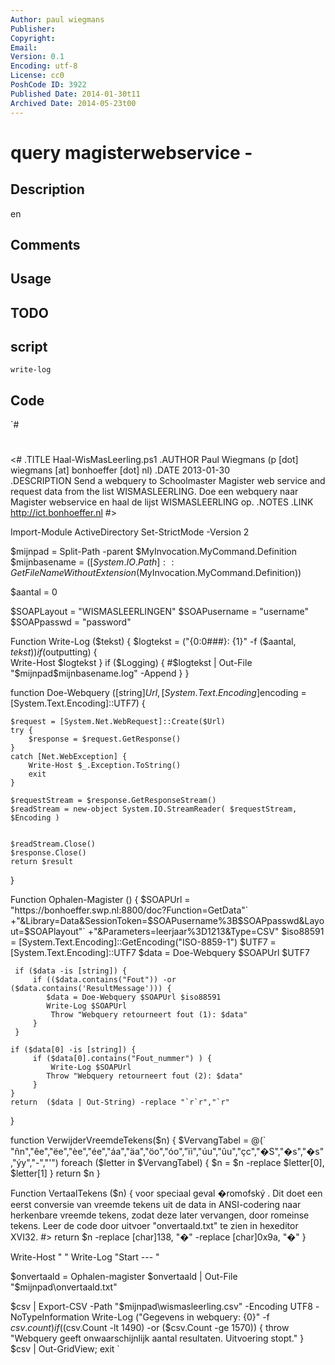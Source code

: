 ```yaml
---
Author: paul wiegmans
Publisher: 
Copyright: 
Email: 
Version: 0.1
Encoding: utf-8
License: cc0
PoshCode ID: 3922
Published Date: 2014-01-30t11
Archived Date: 2014-05-23t00
---
```


# query magisterwebservice - 

## Description

en

## Comments



## Usage



## TODO



## script

`write-log`

## Code

`#
 #
 <#
 	.TITLE
 		Haal-WisMasLeerling.ps1
 	.AUTHOR
 		Paul Wiegmans  (p [dot] wiegmans [at] bonhoeffer [dot] nl)
 	.DATE
 		2013-01-30  
 	.DESCRIPTION
 		Send a webquery to Schoolmaster Magister web service and request data 
 		from the list WISMASLEERLING. 
 		Doe een webquery naar Magister webservice en haal de lijst WISMASLEERLING op.
 	.NOTES
 	.LINK
 		http://ict.bonhoeffer.nl
 #>
 
 Import-Module ActiveDirectory
 Set-StrictMode -Version 2
 
 $mijnpad = Split-Path -parent $MyInvocation.MyCommand.Definition
 $mijnbasename = $([System.IO.Path]::GetFileNameWithoutExtension($MyInvocation.MyCommand.Definition))
 
 
 $aantal = 0
 
 $SOAPLayout = "WISMASLEERLINGEN"
 $SOAPusername = "username"
 $SOAPpasswd = "password"
 
 Function Write-Log ($tekst) {
 	$logtekst = ("{0:0###}: {1}" -f ($aantal, $tekst))
 	if ($outputting) {	
 		Write-Host $logtekst
 	}
 	if ($Logging) {
 		#$logtekst | Out-File "$mijnpad\$mijnbasename.log" -Append 
 	}
 }
 
 function Doe-Webquery ([string]$Url, [System.Text.Encoding]$encoding = [System.Text.Encoding]::UTF7) {
 	
 	$request = [System.Net.WebRequest]::Create($Url)
 	try {
 		$response = $request.GetResponse()
 	}
 	catch [Net.WebException] {
     	Write-Host $_.Exception.ToString()
 		exit
 	}
 
 	$requestStream = $response.GetResponseStream()
 	$readStream = new-object System.IO.StreamReader( $requestStream, $Encoding )
 
 
 	$readStream.Close()
 	$response.Close()
 	return $result
 }
 
 Function Ophalen-Magister () {
 	$SOAPUrl = "https://bonhoeffer.swp.nl:8800/doc?Function=GetData"`
 		+"&Library=Data&SessionToken=$SOAPusername%3B$SOAPpasswd&Layout=$SOAPlayout"`
 		+"&Parameters=leerjaar%3D1213&Type=CSV"
 	$iso88591 = [System.Text.Encoding]::GetEncoding("ISO-8859-1")
 	$UTF7 = [System.Text.Encoding]::UTF7
 	$data = Doe-Webquery $SOAPUrl	$UTF7
     
     if ($data -is [string]) {
         if (($data.contains("Fout")) -or ($data.contains('ResultMessage'))) {
 			$data = Doe-Webquery $SOAPUrl $iso88591 
 			Write-Log $SOAPUrl
             Throw "Webquery retourneert fout (1): $data"
         }
     }                 
         
 	if ($data[0] -is [string]) {
         if ($data[0].contains("Fout_nummer") ) {
             Write-Log $SOAPUrl
     		Throw "Webquery retourneert fout (2): $data"
         }            
 	}
 	return  ($data | Out-String) -replace "`r`r","`r"
 }
 
 function VerwijderVreemdeTekens($n) {
 	$VervangTabel = @(`
 	"ñn","êe","ëe","èe","ée","áa","äa","öo","óo","ïi","úu","ûu","çc","�S","�s","�s","ýy","-","'")
 	foreach ($letter in $VervangTabel) {
 		$n = $n -replace $letter[0], $letter[1]
 	}
 	return $n
 }
 
 Function VertaalTekens ($n) {
 		voor speciaal geval �romofský . Dit doet een eerst conversie van vreemde tekens 
 		uit de data in ANSI-codering naar herkenbare vreemde tekens, zodat deze later 
 		vervangen, door romeinse tekens. Leer de code door uitvoer "onvertaald.txt" 
 		te zien in hexeditor XVI32.
 	#>
 	return $n -replace [char]138, "�" -replace [char]0x9a, "�"
 }
 
 
 	
 Write-Host " "
 Write-Log "Start --- "
 
 
 $onvertaald = Ophalen-magister
 $onvertaald | Out-File "$mijnpad\onvertaald.txt"
 
 $csv | Export-CSV -Path "$mijnpad\wismasleerling.csv" -Encoding UTF8 -NoTypeInformation
 Write-Log ("Gegevens in webquery: {0}" -f $csv.count)
 if (($csv.Count -lt 1490) -or ($csv.Count -ge 1570)) {
 	throw "Webquery geeft onwaarschijnlijk aantal resultaten. Uitvoering stopt."
 }
 $csv | Out-GridView; exit
`

